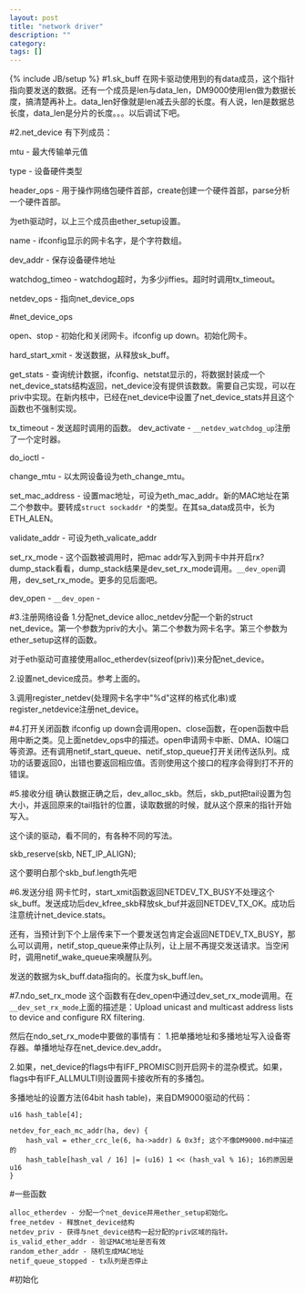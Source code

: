 ```yaml
---
layout: post
title: "network driver"
description: ""
category: 
tags: []
---
```

{% include JB/setup %}
#1.sk_buff
在网卡驱动使用到的有data成员，这个指针指向要发送的数据。还有一个成员是len与data_len，DM9000使用len做为数据长度，搞清楚再补上。data_len好像就是len减去头部的长度。有人说，len是数据总长度，data_len是分片的长度。。。以后调试下吧。

#2.net_device
有下列成员：

mtu - 最大传输单元值

type - 设备硬件类型

header_ops - 用于操作网络包硬件首部，create创建一个硬件首部，parse分析一个硬件首部。

为eth驱动时，以上三个成员由ether_setup设置。

name - ifconfig显示的网卡名字，是个字符数组。

dev_addr - 保存设备硬件地址

watchdog_timeo - watchdog超时，为多少jiffies。超时时调用tx_timeout。

netdev_ops - 指向net_device_ops

#net_device_ops

open、stop - 初始化和关闭网卡。ifconfig up down。初始化网卡。

hard_start_xmit - 发送数据，从释放sk_buff。

get_stats - 查询统计数据，ifconfig、netstat显示的，将数据封装成一个net_device_stats结构返回，net_device没有提供该数数。需要自己实现，可以在priv中实现。在新内核中，已经在net_device中设置了net_device_stats并且这个函数也不强制实现。

tx_timeout - 发送超时调用的函数。 dev_activate - `__netdev_watchdog_up`注册了一个定时器。

do_ioctl - 

change_mtu - 以太网设备设为eth_change_mtu。

set_mac_address - 设置mac地址，可设为eth_mac_addr。新的MAC地址在第二个参数中。要转成`struct sockaddr *`的类型。在其sa_data成员中，长为ETH_ALEN。

validate_addr - 可设为eth_valicate_addr

set_rx_mode - 这个函数被调用时，把mac addr写入到网卡中并开启rx? dump_stack看看，dump_stack结果是dev_set_rx_mode调用。`__dev_open`调用，dev_set_rx_mode。更多的见后面吧。

dev_open - `__dev_open` - 

#3.注册网络设备
1.分配net_device
alloc_netdev分配一个新的struct net_device。第一个参数为priv的大小。第二个参数为网卡名字。第三个参数为ether_setup这样的函数。

对于eth驱动可直接使用alloc_etherdev(sizeof(priv))来分配net_device。

2.设置net_device成员。参考上面的。

3.调用register_netdev(处理网卡名字中"%d"这样的格式化串)或register_netdevice注册net_device。

#4.打开关闭函数
ifconfig up down会调用open、close函数，在open函数中启用中断之类。见上面netdev_ops中的描述。open申请网卡中断、DMA、IO端口等资源。还有调用netif_start_queue、netif_stop_queue打开关闭传送队列。成功的话要返回0，出错也要返回相应值。否则使用这个接口的程序会得到打不开的错误。

#5.接收分组
确认数据正确之后，dev_alloc_skb。然后，skb_put把tail设置为包大小，并返回原来的tail指针的位置，读取数据的时候，就从这个原来的指针开始写入。

这个读的驱动，看不同的，有各种不同的写法。

skb_reserve(skb, NET_IP_ALIGN);

这个要明白那个skb_buf.length先吧

#6.发送分组
网卡忙时，start_xmit函数返回NETDEV_TX_BUSY不处理这个sk_buff。发送成功后dev_kfree_skb释放sk_buf并返回NETDEV_TX_OK。成功后注意统计net_device.stats。

还有，当预计到下个上层传来下一个要发送包肯定会返回NETDEV_TX_BUSY，那么可以调用，netif_stop_queue来停止队列，让上层不再提交发送请求。当空闲时，调用netif_wake_queue来唤醒队列。

发送的数据为sk_buff.data指向的。长度为sk_buff.len。

#7.ndo_set_rx_mode
这个函数有在dev_open中通过dev_set_rx_mode调用。在`__dev_set_rx_mode`上面的描述是：Upload unicast and multicast address lists to device and configure RX filtering.

然后在ndo_set_rx_mode中要做的事情有：
1.把单播地址和多播地址写入设备寄存器。单播地址存在net_device.dev_addr。

2.如果，net_device的flags中有IFF_PROMISC则开启网卡的混杂模式。如果，flags中有IFF_ALLMULTI则设置网卡接收所有的多播包。

多播地址的设置方法(64bit hash table)，来自DM9000驱动的代码：

    u16 hash_table[4];
    
    netdev_for_each_mc_addr(ha, dev) {
        hash_val = ether_crc_le(6, ha->addr) & 0x3f; 这个不像DM9000.md中描述的
        hash_table[hash_val / 16] |= (u16) 1 << (hash_val % 16); 16的原因是u16
    }


#一些函数

    alloc_etherdev - 分配一个net_device并用ether_setup初始化。
    free_netdev - 释放net_device结构
    netdev_priv - 获得与net_device结构一起分配的priv区域的指针。
    is_valid_ether_addr - 验证MAC地址是否有效
    random_ether_addr - 随机生成MAC地址
    netif_queue_stopped - tx队列是否停止

#初始化

